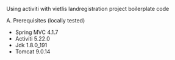 Using activiti with vietlis landregistration project boilerplate code

A. Prerequisites (locally tested)
- Spring MVC 4.1.7
- Activiti 5.22.0
- Jdk 1.8.0_191
- Tomcat 9.0.14
